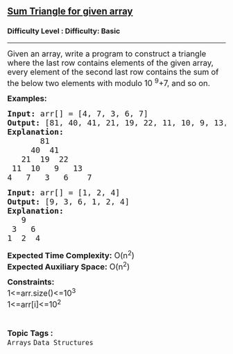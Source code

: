 <h2><a href="https://www.geeksforgeeks.org/problems/sum-triangle-for-given-array1159/1?page=5&category=Arrays&difficulty=Basic&sortBy=submissions">Sum Triangle for given array</a></h2><h3>Difficulty Level : Difficulty: Basic</h3><hr><div class="problems_problem_content__Xm_eO"><p><span style="font-size: 18px;">Given an array, write a program to construct a triangle where the last row contains elements of the given array, every element of the second last row contains the sum of the below two elements with modulo 10 <sup>9</sup>+7, and so on.</span></p>
<p><span style="font-size: 18px;"><strong>Examples:</strong></span></p>
<pre><span style="font-size: 18px;"><strong>Input: </strong>arr[] = [4, 7, 3, 6, 7]
<strong>Output: </strong>[81, 40, 41, 21, 19, 22, 11, 10, 9, 13, 4, 7, 3, 6, 7]
<strong>Explanation:</strong>
       81
     40  41
   21  19  22
 11  10   9   13
4   7   3   6    7 </span></pre>
<pre><span style="font-size: 18px;"><strong>Input: </strong>arr[] = [1, 2, 4]
<strong>Output: </strong>[9, 3, 6, 1, 2, 4] <br><strong>Explanation:<br>   </strong>9<strong><br> </strong>3   6<strong><br></strong>1  2  4</span></pre>
<p><span style="font-size: 18px;"><strong>Expected Time Complexity:</strong> O(n<sup>2</sup>)<br><strong>Expected Auxiliary Space:</strong> O(n<sup>2</sup>)</span></p>
<p><span style="font-size: 18px;"><strong>Constraints:</strong><br>1&lt;=arr.size()&lt;=10<sup>3</sup><br>1&lt;=arr[i]&lt;=10<sup>2</sup></span></p></div><br><p><span style=font-size:18px><strong>Topic Tags : </strong><br><code>Arrays</code>&nbsp;<code>Data Structures</code>&nbsp;